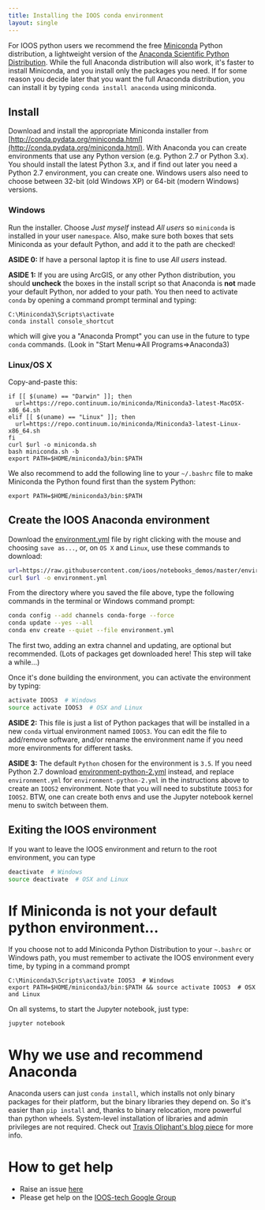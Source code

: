 ```yaml
---
title: Installing the IOOS conda environment
layout: single
---
```


For IOOS python users we recommend the free
[Miniconda](http://conda.pydata.org/miniconda.html) Python distribution,
a lightweight version of the [Anaconda Scientific Python Distribution](https://store.continuum.io/cshop/anaconda/).
While the full Anaconda distribution will also work,
it's faster to install Miniconda,
and you install only the packages you need.
If for some reason you decide later that you want the full Anaconda distribution,
you can install it by typing `conda install anaconda` using miniconda.

## Install

Download and install the appropriate Miniconda installer from [http://conda.pydata.org/miniconda.html](http://conda.pydata.org/miniconda.html).
With Anaconda you can create environments that use any Python version (e.g. Python 2.7 or Python 3.x).
You should install the latest Python 3.x,
and if find out later you need a Python 2.7 environment,
you can create one.
Windows users also need to choose between 32-bit (old Windows XP) or 64-bit (modern Windows) versions.

### Windows

Run the installer.
Choose *Just myself* instead *All users* so `miniconda` is installed in your user `namespace`.
Also, make sure both boxes that sets Miniconda as your default Python,
and add it to the path are checked!

**ASIDE 0:** If have a personal laptop it is fine to use *All users* instead.

**ASIDE 1:** If you are using ArcGIS,
or any other Python distribution,
you should **uncheck** the boxes in the install script so that Anaconda is **not** made your default Python,
nor added to your path.
You then need to activate `conda` by opening a command prompt terminal and typing:

```
C:\Miniconda3\Scripts\activate
conda install console_shortcut
```

which will give you a "Anaconda Prompt" you can use in the future to type `conda` commands.
(Look in "Start Menu=>All Programs=>Anaconda3)

### Linux/OS X

Copy-and-paste this:

```shell
if [[ $(uname) == "Darwin" ]]; then
  url=https://repo.continuum.io/miniconda/Miniconda3-latest-MacOSX-x86_64.sh
elif [[ $(uname) == "Linux" ]]; then
  url=https://repo.continuum.io/miniconda/Miniconda3-latest-Linux-x86_64.sh
fi
curl $url -o miniconda.sh
bash miniconda.sh -b
export PATH=$HOME/miniconda3/bin:$PATH
```

We also recommend to add the following line to your `~/.bashrc` file to make Miniconda the Python found first than the system Python:

```
export PATH=$HOME/miniconda3/bin:$PATH
```

## Create the IOOS Anaconda environment

Download the [environment.yml](https://raw.githubusercontent.com/ioos/notebooks_demos/master/environment.yml) file by right clicking with the mouse and choosing `save as...`,
or, on `OS X` and `Linux`, use these commands to download:

```bash
url=https://raw.githubusercontent.com/ioos/notebooks_demos/master/environment.yml
curl $url -o environment.yml
```

From the directory where you saved the file above,
type the following commands in the terminal or Windows command prompt:

```bash
conda config --add channels conda-forge --force
conda update --yes --all
conda env create --quiet --file environment.yml
```

The first two, adding an extra channel and updating, are optional but recommended.
(Lots of packages get downloaded here! This step will take a while...)

Once it's done building the environment,
you can activate the environment by typing:

```bash
activate IOOS3  # Windows
source activate IOOS3  # OSX and Linux
```

**ASIDE 2:** This file is just a list of Python packages that will be installed in a new `conda` virtual environment named `IOOS3`.
You can edit the file to add/remove software,
and/or rename the environment name if you need more environments for different tasks.

**ASIDE 3:** The default `Python` chosen for the environment is `3.5`.
If you need Python 2.7 download [environment-python-2.yml](https://raw.githubusercontent.com/ioos/notebooks_demos/master/environment-python-2.yml) instead,
and replace `environment.yml` for `environment-python-2.yml` in the instructions above to create an `IOOS2` environment.
Note that you will need to substitute `IOOS3` for `IOOS2`.
BTW, one can create both envs and use the Jupyter notebook kernel menu to switch between them.

## Exiting the IOOS environment

If you want to leave the IOOS environment and return to the root environment,
you can type

```bash
deactivate  # Windows
source deactivate  # OSX and Linux
```

# If Miniconda is not your default python environment...

If you choose not to add Miniconda Python Distribution to your `~.bashrc` or Windows path,
you must remember to activate the IOOS environment every time,
by typing in a command prompt

```
C:\Miniconda3\Scripts\activate IOOS3  # Windows
export PATH=$HOME/miniconda3/bin:$PATH && source activate IOOS3  # OSX and Linux
```

On all systems, to start the Jupyter notebook, just type:

```
jupyter notebook
```

# Why we use and recommend Anaconda

Anaconda users can just `conda install`,
which installs not only binary packages for their platform,
but the binary libraries they depend on.
So it's easier than `pip install` and, thanks to binary relocation,
more powerful than python wheels.
System-level installation of libraries and admin privileges are not required.
Check out [Travis Oliphant's blog piece](http://technicaldiscovery.blogspot.com/2013/12/why-i-promote-conda.html) for more info.

# How to get help

* Raise an issue [here](https://github.com/ioos/notebooks_demos/issues)
* Please get help on the [IOOS-tech Google Group](https://groups.google.com/forum/?hl=en#!forum/ioos_tech)
